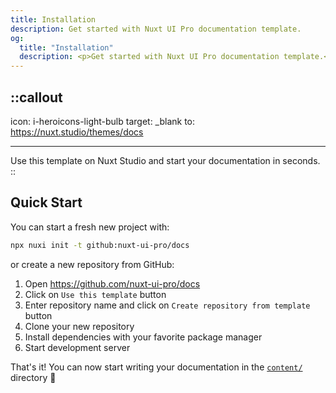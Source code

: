 ```yaml
---
title: Installation
description: Get started with Nuxt UI Pro documentation template.
og:
  title: "Installation"
  description: <p>Get started with Nuxt UI Pro documentation template.</p>
---
```


## ::callout

icon: i-heroicons-light-bulb
target: \_blank
to: <https://nuxt.studio/themes/docs>

---

Use this template on Nuxt Studio and start your documentation in seconds.
::

## Quick Start

You can start a fresh new project with:

```bash [Terminal]
npx nuxi init -t github:nuxt-ui-pro/docs
```

or create a new repository from GitHub:

1. Open <https://github.com/nuxt-ui-pro/docs>
2. Click on `Use this template` button
3. Enter repository name and click on `Create repository from template` button
4. Clone your new repository
5. Install dependencies with your favorite package manager
6. Start development server

That's it! You can now start writing your documentation in the [`content/`](https://content.nuxt.com/usage/content-directory) directory 🚀
